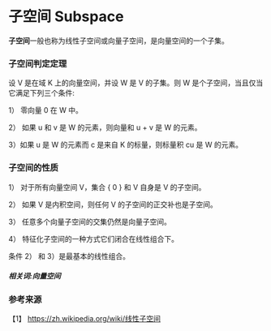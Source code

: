 # 子空间 Subspace

**子空间**一般也称为线性子空间或向量子空间，是向量空间的一个子集。

### 子空间判定定理

设 V 是在域 K 上的向量空间，并设 W 是 V 的子集。则 W 是个子空间，当且仅当它满足下列三个条件:

1） 零向量 0 在 W 中。

2） 如果 u 和 v 是 W 的元素，则向量和 u + v 是 W 的元素。

3）如果 u 是 W 的元素而 c 是来自 K 的标量，则标量积 cu 是 W 的元素。

### 子空间的性质

1） 对于所有向量空间 V，集合 { 0 } 和 V 自身是 V 的子空间。

2） 如果 V 是内积空间，则任何 V 的子空间的正交补也是子空间。

3） 任意多个向量子空间的交集仍然是向量子空间。

4） 特征化子空间的一种方式它们闭合在线性组合下。

条件 2） 和 3）是最基本的线性组合。

##### 相关词:向量空间

### 参考来源

【1】 https://zh.wikipedia.org/wiki/线性子空间